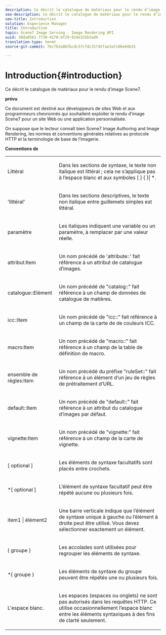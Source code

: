 ```yaml
---
description: Ce décrit le catalogue de matériaux pour le rendu d’image Scene7.
seo-description: Ce décrit le catalogue de matériaux pour le rendu d’image Scene7.
seo-title: Introduction
solution: Experience Manager
title: Introduction
topic: Scene7 Image Serving - Image Rendering API
uuid: 38da0561-7730-4170-bf29-02de325b3ad9
translation-type: tm+mt
source-git-commit: 7bc7b3a86fbcdc57cfdc31745fae3afc06e44b15

---
```



# Introduction{#introduction}

Ce décrit le catalogue de matériaux pour le rendu d’image Scene7.

**prévu**

Ce document est destiné aux développeurs de sites Web et aux programmeurs chevronnés qui souhaitent exploiter le rendu d’image Scene7 pour un site Web ou une application personnalisée.

On suppose que le lecteur connaît bien Scene7 Image Authoring and Image Rendering, les normes et conventions générales relatives au protocole HTTP et la terminologie de base de l’imagerie.

**Conventions de**

<table id="simpletable_E96BA470B3CE4266A9E6ED0440A56C40"> 
 <tr class="strow"> 
  <td class="stentry"> <p>Littéral </p> </td> 
  <td class="stentry"> <p>Dans les sections de syntaxe, le texte non italique est littéral ; cela ne s’applique pas à l’espace blanc et aux symboles [ ] { }| *. </p> </td> 
 </tr> 
 <tr class="strow"> 
  <td class="stentry"> <p>'littéral' </p> </td> 
  <td class="stentry"> <p>Dans les sections descriptives, le texte non italique entre guillemets simples est littéral. </p> </td> 
 </tr> 
 <tr class="strow"> 
  <td class="stentry"> <p> <span class="varname"> paramètre </span> </p> </td> 
  <td class="stentry"> <p>Les italiques indiquent une variable ou un paramètre, à remplacer par une valeur réelle. </p> </td> 
 </tr> 
 <tr class="strow"> 
  <td class="stentry"> <p> <span class="codeph"> attribut:Item </span> </p> </td> 
  <td class="stentry"> <p>Un nom précédé de 'attribute::' fait référence à un attribut de catalogue d’images. </p> </td> 
 </tr> 
 <tr class="strow"> 
  <td class="stentry"> <span class="codeph"> catalogue::Elément </span> </td> 
  <td class="stentry"> <p>Un nom précédé de "catalog::" fait référence à un champ de données de catalogue de matières. </p> </td> 
 </tr> 
 <tr class="strow"> 
  <td class="stentry"> <p> <span class="codeph"> icc::Item </span> </p> </td> 
  <td class="stentry"> <p>Un nom précédé de "icc::" fait référence à un champ de la carte de de couleurs ICC. </p> </td> 
 </tr> 
 <tr class="strow"> 
  <td class="stentry"> <p> <span class="codeph"> macro:Item </span> </p> </td> 
  <td class="stentry"> <p>Un nom précédé de "macro::" fait référence à un champ de la table de définition de macro. </p> </td> 
 </tr> 
 <tr class="strow"> 
  <td class="stentry"> <p> <span class="codeph"> ensemble de règles:Item </span> </p> </td> 
  <td class="stentry"> <p>Un nom précédé du préfixe "ruleSet::" fait référence à un élément d’un jeu de règles de prétraitement d’URL. </p> </td> 
 </tr> 
 <tr class="strow"> 
  <td class="stentry"> <p> <span class="codeph"> default::Item </span> </p> </td> 
  <td class="stentry"> <p>Un nom précédé de "default::" fait référence à un attribut du catalogue d’images par défaut. </p> </td> 
 </tr> 
 <tr class="strow"> 
  <td class="stentry"> <p> <span class="codeph"> vignette:Item </span> </p> </td> 
  <td class="stentry"> <p>Un nom précédé de "vignette:" fait référence à un champ de la carte de vignette. </p> </td> 
 </tr> 
 <tr class="strow"> 
  <td class="stentry"> <p>[ <span class="varname"> optional </span> ] </p> </td> 
  <td class="stentry"> <p>Les éléments de syntaxe facultatifs sont placés entre crochets. </p> </td> 
 </tr> 
 <tr class="strow"> 
  <td class="stentry"> <p>*[ <span class="varname"> optional </span> ] </p> </td> 
  <td class="stentry"> <p>L’élément de syntaxe facultatif peut être répété aucune ou plusieurs fois. </p> </td> 
 </tr> 
 <tr class="strow"> 
  <td class="stentry"> <p> <span class="varname"> item1 </span>| <span class="varname"> élément2 </span> </p> </td> 
  <td class="stentry"> <p>Une barre verticale indique que l’élément de syntaxe unique à gauche ou l’élément à droite peut être utilisé. Vous devez sélectionner exactement un élément. </p> </td> 
 </tr> 
 <tr class="strow"> 
  <td class="stentry"> <p>{ <span class="varname"> groupe </span> } </p> </td> 
  <td class="stentry"> <p>Les accolades sont utilisées pour regrouper les éléments de syntaxe. </p> </td> 
 </tr> 
 <tr class="strow"> 
  <td class="stentry"> <p>*{ <span class="varname"> groupe </span> } </p> </td> 
  <td class="stentry"> <p>Les éléments de syntaxe du groupe peuvent être répétés une ou plusieurs fois. </p> </td> 
 </tr> 
 <tr class="strow"> 
  <td class="stentry"> <p>L'espace blanc. </p> </td> 
  <td class="stentry"> <p>Les espaces (espaces ou onglets) ne sont pas autorisés dans les requêtes HTTP. Ce utilise occasionnellement l’espace blanc entre les éléments syntaxiques à des fins de clarté seulement. </p> </td> 
 </tr> 
</table>

